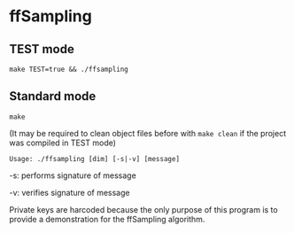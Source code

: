 # ffSampling

## TEST mode

`make TEST=true && ./ffsampling`

## Standard mode

`make`

(It may be required to clean object files before with `make clean` if the project was compiled in TEST mode)

`Usage: ./ffsampling [dim] [-s|-v] [message]`

-s: performs signature of message

-v: verifies signature of message

Private keys are harcoded because the only purpose of this program is to provide a demonstration for the ffSampling algorithm.

